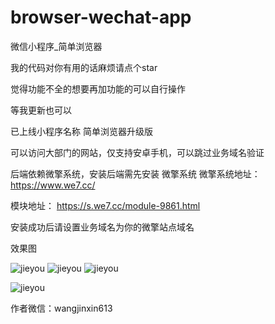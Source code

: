 # browser-wechat-app
微信小程序_简单浏览器

我的代码对你有用的话麻烦请点个star


觉得功能不全的想要再加功能的可以自行操作

等我更新也可以

已上线小程序名称 简单浏览器升级版

可以访问大部门的网站，仅支持安卓手机，可以跳过业务域名验证

后端依赖微擎系统，安装后端需先安装 微擎系统
微擎系统地址：https://www.we7.cc/

模块地址：
https://s.we7.cc/module-9861.html

安装成功后请设置业务域名为你的微擎站点域名

效果图 

![jieyou](http://cdn.w7.cc/images/2018/05/23/KJGH0GJtZtgbGFNPKIpGCGPvS5gsrSzUIuUctJd3.png?imageView2/2/w/217/h/390/format/png "首页图")  ![jieyou](http://cdn.w7.cc/images/2018/05/23/ra9Q7KwA9PIoWbUUfuSLCiIb1mW5ybfW4hDAQaLf.png?imageView2/2/w/217/h/390/format/png "个人中心")  ![jieyou](http://cdn.w7.cc/images/2018/06/14/njQy7NlbiOSkLxNXnQsnJP4tPihBRzTgkQU6gor5.png?imageView2/2/w/217/h/390/format/png "个人中心") 

![jieyou](https://cdn.w7.cc/images/2018/06/14/VLvEBA25hnT9XfxP1raRR4O7ySrivf8NGca7ibUl.png "收信箱") 

作者微信：wangjinxin613
